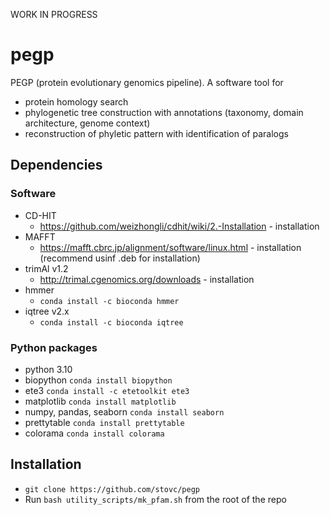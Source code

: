 WORK IN PROGRESS

# pegp

PEGP (protein evolutionary genomics pipeline). A software tool for
- protein homology search
- phylogenetic tree construction with annotations (taxonomy, domain architecture, genome context)
- reconstruction of phyletic pattern with identification of paralogs

## Dependencies

### Software

- CD-HIT
  - https://github.com/weizhongli/cdhit/wiki/2.-Installation - installation
- MAFFT
  - https://mafft.cbrc.jp/alignment/software/linux.html - installation (recommend usinf .deb for installation)
- trimAl v1.2
  - http://trimal.cgenomics.org/downloads - installation
- hmmer
  - `conda install -c bioconda hmmer`
- iqtree v2.x
  - `conda install -c bioconda iqtree`

### Python packages

- python 3.10
- biopython `conda install biopython`
- ete3 `conda install -c etetoolkit ete3`
- matplotlib `conda install matplotlib`
- numpy, pandas, seaborn `conda install seaborn`
- prettytable `conda install prettytable`
- colorama `conda install colorama`

## Installation
- `git clone https://github.com/stovc/pegp`
- Run `bash utility_scripts/mk_pfam.sh` from the root of the repo
